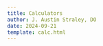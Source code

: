 ```yaml
---
title: Calculators
author: J. Austin Straley, DO
date: 2024-09-21
template: calc.html
---
```


<script>
document.addEventListener("DOMContentLoaded", function() {
    const calculateButton = document.getElementById("btn");
    calculateButton.addEventListener("click", () => {
        calculateBMI();
        calculateMAP();
        fickoutput();
        thermpower();
        ficksvr();
        fickpvr();
        papi();
    });
    });

function calculateBMI() {
    const weight = parseFloat(document.getElementById("weight").value);
    const height = parseFloat(document.getElementById("height").value) / 100; // Convert cm to meters
    const resultsElement_bmi = document.getElementById("results_bmi");
    // Error handling
    if (isNaN(weight) || isNaN(height) || weight <= 0 || height <= 0) {
        resultsElement_bmi.innerHTML = "Please enter valid positive numbers for weight and height.";
        return;
    }
    const bmi = weight / (height * height);
    const bmiFixed = bmi.toFixed(1);
    const bsa = ((weight * height)/3600)^0.5;
    const bsaFixed = bsa.toFixed(1);
    // let measure;
    // if (bmi <= 18.4) {
        // measure = "Underweight";
    // } else if (bmi <= 24.9) {
        // measure = "Normal";
    // } else if (bmi <= 29.9) {
        // measure = "Overweight";
    // } else {
        // measure = "Obese";
    // }
     // which means you are ${measure}.
    resultsElement_bmi.innerHTML = `BMI/BSA: ${bmiFixed}/${bsaFixed}`;
}

function calculateMAP() {
    const sbp = parseFloat(document.getElementById("sbp").value);
    const dbp = parseFloat(document.getElementById("dbp").value);
    const resultsElement_map = document.getElementById("results_map");
    const map = (sbp / 3) + ((dbp * 2) / 3);
    const mapFixed = map.toFixed(1);
    if (isNaN(sbp) || isNaN(dpb) || sbp <= 0 || dbp <= 0) {
        resultsElement_bmi.innerHTML = "Please enter valid positive numbers for sbp and dbp.";
        return;
    }
    let measure_map = mapFixed;
    if (mapFixed < 65) {
        measure_map.style.color = "blue";
    // } else if (bmi <= 24.9) {
        // measure = "Normal";
    // } else if (bmi <= 29.9) {
        // measure = "Overweight";
    } else {
        measure_map.style.color = "black";
    }
     // which means you are ${measure}.
    resultsElement_map.innerHTML = `MAP: ${mapFixed}`;
}

function fickoutput() {
    const age = parseFloat(document.getElementById("age").value);
    const hgb = parseFloat(document.getElementById("hgb").value);
    const sao2 = parseFloat(document.getElementById("sao2").value);
    const svo2 = parseFloat(document.getElementById("svo2").value);
    const resultsElement_fickoutput = document.getElementById("results_fickoutput");
    let co_age;
    if (age < 70) {
        co_age = 125;
    } else {
        co_age = 110;
    }
    const co = (co_age * bsa)/((sao2-svo2)*hgb*13.4)*100;
    const ci = co / bsa;
    const cpo = (map*co)/451;
    const coFixed = co.toFixed(2);
    const ciFixed = ci.toFixed(2);
    const cpoFixed = cpo.toFixed(2);
    resultsElement_fickoutput.innerHTML = `Fick CO/CI/CPO: ${coFixed}/${ciFixed}/${cpoFixed}`;
}

function ficksvr() {
    const cvp = parseFloat(document.getElementById("cvp").value);
    const ficksvr = (map - cvp)*80/co;
    const resultsElement_ficksvr = document.getElementById("results_ficksvr");
    resultsElement_ficksvr.innerHTML = `Fick SVR: ${ficksvr}`;
}

function fickpvr() {
    const mPAP = parseFloat(document.getElementById("mPAP").value);
    const pcwp = parseFloat(document.getElementById("pcwp").value);
    const fickpvr = (mPAP - pcwp) / co;
    const resultsElement_fickpvr = document.getElementById("results_fickpvr");
    resultsElement_fickpvr.innerHTML = `Fick PVR: ${fickpvr}`;
}

function thermpower() {
    const therm_co = parseFloat(document.getElementById("therm_co").value);
    const therm_ci = parseFloat(document.getElementById("therm_ci").value) / 100; // Convert cm to meters
    const resultsElement_thermpower = document.getElementById("results_thermpower");
    const therm_cpo = (map*therm_co)/451;
    resultsElement_thermpower.innerHTML = `Thermodilution CO/CI/CPO: ${therm_co}/${therm_ci}/${therm_cpo}`;
}

function papi() {
    const sPA = parseFloat(document.getElementById("sPA").value);
    const dPA = parseFloat(document.getElementById("dPA").value);
    const therm_cpo = (sPA-dPA)/cvp;
    const resultsElement_papi = document.getElementById("results_papi");
    resultsElement_papi.innerHTML = `PAPI: ${papi}`;
}

</script>
